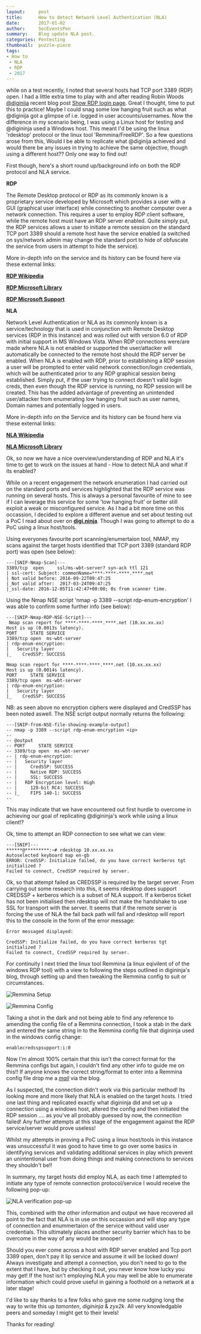 ```yaml
---
layout:     post
title:      How to detect Network Level Authentication (NLA)
date:       2017-01-02
author:     SecEventsPen
summary:    Blog update NLA post.
categories: Pentesting
thumbnail:  puzzle-piece
tags:
- How to
 - NLA
 - RDP
 - 2017
---
```


while on a test recently, I noted that several hosts had TCP port 3389 (RDP) open. I had a little extra time to play with and after reading Robin Woods [@diginija](https://twitter.com/digininja) recent blog post [Show RDP login page](https://digi.ninja/blog/rdp_show_login_page.php). Great I thought, time to put this to practice! Maybe I could snag some low hanging fruit such as what @diginija got a glimpse of i.e. logged in user accounts/usernames. Now the difference in my scenario being, I was using a Linux host for testing and @digininja used a Windows host. This meant I'd be using the linux 'rdesktop' protocol or the linux tool 'Remmina/FreeRDP'. So a few questions arose from this, Would I be able to replicate what @diginija achieved and would there be any issues in trying to achieve the same objective, though using a different host?? Only one way to find out!

First though, here's a short round up/background info on both the RDP protocol and NLA service.

**RDP**

The Remote Desktop protocol or RDP as its commonly known is a proprietary service developed by Microsoft which provides a user with a GUI (graphical user interface) while connecting to another computer over a network connection. This requires a user to employ RDP client software, while the remote host must have an RDP server enabled. Quite simply put, the RDP services allows a user to initiate a remote session on the standard TCP port 3389 should a remote host have the service enabled (a switched on sys/network admin may change the standard port to hide of obfuscate the service from users in attempt to hide the service).

More in-depth info on the service and its history can be found here via these external links:

**[RDP Wikipedia](https://en.wikipedia.org/wiki/Remote_Desktop_Protocol)**

**[RDP Microsoft Library](https://msdn.microsoft.com/en-us/library/aa383015(v=vs.85).aspx)**

**[RDP Microsoft Support](https://support.microsoft.com/en-us/kb/186607)**

**NLA**

Network Level Authentication or NLA as its commonly known is a service/technology that is used in conjunction with Remote Desktop services (RDP in this instance) and was rolled out with version 6.0 of RDP with initial support in MS Windows Vista. When RDP connections were/are made where NLA is not enabled or supported the user/attacker will automatically be connected to the remote host should the RDP server be enabled. When NLA is enabled with RDP, prior to establishing a RDP session a user will be prompted to enter valid network connection/login credentials, which will be authenticated prior to any RDP graphical session being established. Simply put, if the user trying to connect doesn't valid login creds, then even though the RDP service is running, no RDP session will be created. This has the added advantage of preventing an unintended user/attacker from enumerating low hanging fruit such as user names, Domain names and potentially logged in users.

More in-depth info on the Service and its history can be found here via these external links:

**[NLA Wikipedia](https://en.wikipedia.org/wiki/Network_Level_Authentication)**

**[NLA Microsoft Library](https://technet.microsoft.com/en-us/library/cc732713(v=ws.11).aspx)**

Ok, so now we have a nice overview/understanding of RDP and NLA it's time to get to work on the issues at hand - How to detect NLA and what if its enabled?

While on a recent engagement the network enumeration I had carried out on the standard ports and services highlighted that the RDP service was running on several hosts. This is always a personal favourite of mine to see if I can leverage this service for some 'low hanging fruit' or better still exploit a weak or misconfigured service. As I had a bit more time on this occassion, I decided to explore a different avenue and set about testing out a PoC I read about over on **[digi.ninja](https://digi.ninja/blog/rdp_show_login_page.php)**. Though I was going to attempt to do a PoC using a linux host/tools.

Using everyones favourite port scanning/enumertaion tool, NMAP, my scans against the target hosts identified that TCP port 3389 (standard RDP port) was open (see below):

```
---[SNIP-Nmap-Scan]---
3389/tcp  open     ssl/ms-wbt-server? syn-ack ttl 121
| ssl-cert: Subject: commonName=****-****-****.****.net
| Not valid before: 2016-09-22T09:47:25
|_Not valid after:  2017-03-24T09:47:25
|_ssl-date: 2016-12-05T11:42:47+00:00; 0s from scanner time.
```

Using the Nmap NSE script 'nmap -p 3389 --script rdp-enum-encryption' I was able to confirm some further info (see below):

```
---[SNIP-Nmap-RDP-NSE-Script]---
 Nmap scan report for ****-****-****.****.net (10.xx.xx.xx)
Host is up (0.0013s latency).
PORT     STATE SERVICE
3389/tcp open  ms-wbt-server
| rdp-enum-encryption:
|   Security layer
|_    CredSSP: SUCCESS

Nmap scan report for ****-****-****.****.net (10.xx.xx.xx)
Host is up (0.0014s latency).
PORT     STATE SERVICE
3389/tcp open  ms-wbt-server
| rdp-enum-encryption:
|   Security layer
|_    CredSSP: SUCCESS
```

NB: as seen above no encryption ciphers were displayed and CredSSP has been noted aswell. The NSE script output normally returns the following:

```
---[SNIP-from-NSE-file-showing-example-output]
-- nmap -p 3389 --script rdp-enum-encryption <ip>
--
-- @output
-- PORT     STATE SERVICE
-- 3389/tcp open  ms-wbt-server
-- | rdp-enum-encryption:
-- |   Security layer
-- |     CredSSP: SUCCESS
-- |     Native RDP: SUCCESS
-- |     SSL: SUCCESS
-- |   RDP Encryption level: High
-- |     128-bit RC4: SUCCESS
-- |_    FIPS 140-1: SUCCESS
--
```

This may indicate that we have encountered out first hurdle to overcome in achieving our goal of replicating @digininja's work while using a linux client!?

Ok, time to attempt an RDP connection to see what we can view:

```
---[SNIP]---
******@*********:~# rdesktop 10.xx.xx.xx
Autoselected keyboard map en-gb
ERROR: CredSSP: Initialize failed, do you have correct kerberos tgt initialized ?
Failed to connect, CredSSP required by server.
```

Ok, so that attempt failed as CREDSSP is required by the target server. From carrying out some research into this, it seems rdesktop does support CREDSSP + kerberos which is a subset of NLA support. If a kerberos ticket has not been initialised then rdesktop will not make the handshake to use SSL for transport with the server. It seems that if the remote server is forcing the use of NLA the fail back path will fail and rdesktop will report this to the console in the form of the error message:

```
Error messaged displayed:

CredSSP: Initialize failed, do you have correct kerberos tgt initialized ?
Failed to connect, CredSSP required by server.
```

For continuity I next tried the linux tool Remmina (a linux eqivilent of of the windows RDP tool) with a view to following the steps outlined in digininja's blog, through setting up and then tweaking the Remmina config to suit or circumstances.

![Remmina Setup](/images/NLA/Remmina_setup.png)

![Remmina Config](/images/NLA/Remmina_config.png)

Taking a shot in the dark and not being able to find any reference to amending the config file of a Remmina connection, I took a stab in the dark and entered the same string in to the Remmina config file that digininja used in the windows config change:

```
enablecredsspsupport:i:0
```

Now I'm almost 100% certain that this isn't the correct format for the Remmina configs but again, I couldn't find any other info to guide me on this!! If anyone knows the correct string/format to enter into a Remmina config file drop me a *[mail](mailto:seceventspen@alternativesec.xyz)* via the blog.

As I suspected, the connection didn't work via this particular method! Its looking more and more likely that NLA is enabled on the target hosts. I tried one last thing and replicated exactly what digininja did and set up a connection using a windows host, altered the config and then initiated the RDP session .... as you've all probably guessed by now, the connection failed!
Any further attempts at this stage of the engagement against the RDP service/server would prove useless!

Whilst my attempts in proving a PoC using a linux host/tools in this instance was unsuccessful it was good to have time to go over some basics in identifying services and validating additional services in play which prevent an unintentional user from doing things and making connections to services they shouldn't be!!

In summary, my target hosts did employ NLA, as each time I attempted to initiate any type of remote connection protocol/service I would receive the following pop-up:

![NLA verification pop-up](/images/NLA/NLAPopUp.png)

This, combined with the other information and output we have recovered all point to the fact that NLA is in use on this occassion and will stop any type of connection and enummertaion of the service without valid user credentials. This ultimately places another security barrier which has to be overcome in the way of any would be snooper!

Should you ever come across a host with RDP server enabled and Tcp port 3389 open, don't pay it lip service and assume it will be locked down! Always investigate and attempt a connection, you don't need to go to the extent that I have, but by checking it out, you never know how lucky you may get! If the host isn't employing NLA you may well be able to enumerate information which could prove useful in gaining a foothold on a network at a later stage!

I'd like to say thanks to a few folks who gave me some nudging long the way to write this up *tamonten*, *digininja* & *zyx2k*. All very knowledgable peers and someday I might get to their levels!

Thanks for reading!
